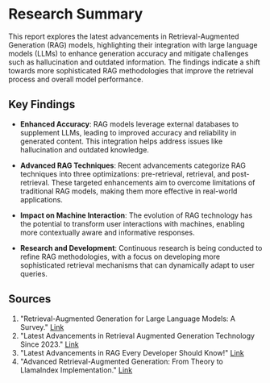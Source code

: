 # Research Summary
This report explores the latest advancements in Retrieval-Augmented Generation (RAG) models, highlighting their integration with large language models (LLMs) to enhance generation accuracy and mitigate challenges such as hallucination and outdated information. The findings indicate a shift towards more sophisticated RAG methodologies that improve the retrieval process and overall model performance.

## Key Findings
- **Enhanced Accuracy**: RAG models leverage external databases to supplement LLMs, leading to improved accuracy and reliability in generated content. This integration helps address issues like hallucination and outdated knowledge.
  
- **Advanced RAG Techniques**: Recent advancements categorize RAG techniques into three optimizations: pre-retrieval, retrieval, and post-retrieval. These targeted enhancements aim to overcome limitations of traditional RAG models, making them more effective in real-world applications.

- **Impact on Machine Interaction**: The evolution of RAG technology has the potential to transform user interactions with machines, enabling more contextually aware and informative responses.

- **Research and Development**: Continuous research is being conducted to refine RAG methodologies, with a focus on developing more sophisticated retrieval mechanisms that can dynamically adapt to user queries.

## Sources
1. "Retrieval-Augmented Generation for Large Language Models: A Survey." [Link](https://arxiv.org/abs/2312.10997)
2. "Latest Advancements in Retrieval Augmented Generation Technology Since 2023." [Link](https://www.linkedin.com/pulse/latest-advancements-retrieval-augmented-generation-since-trung-dao-sfdvc)
3. "Latest Advancements in RAG Every Developer Should Know!" [Link](https://www.linkedin.com/pulse/latest-advancements-rag-every-developer-should-know-pavan-belagatti-jommc/)
4. "Advanced Retrieval-Augmented Generation: From Theory to LlamaIndex Implementation." [Link](https://towardsdatascience.com/advanced-retrieval-augmented-generation-from-theory-to-llamaindex-implementation-4de1464a9930)